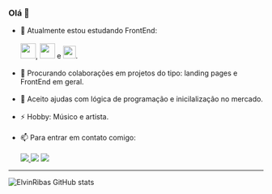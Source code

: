 ### Olá 👋

 
- 🌱 Atualmente estou estudando  FrontEnd:
  </br></br>
<img height="30em" src="https://cdn.jsdelivr.net/gh/devicons/devicon/icons/html5/html5-original-wordmark.svg" />, <img height="30em" src="https://cdn.jsdelivr.net/gh/devicons/devicon/icons/css3/css3-original-wordmark.svg" /> e <img height= "25em" src="https://cdn.jsdelivr.net/gh/devicons/devicon/icons/javascript/javascript-original.svg" />.
</br></br>
- 👯 Procurando colaborações em projetos do tipo: landing pages e FrontEnd em geral.
</br></br>
- 🤔 Aceito ajudas com lógica de programação e  inicilalização no mercado.
</br></br>
- ⚡ Hobby:  Músico  e  artista.
</br></br>
- 📫 Para entrar em contato comigo:
</br></br> <a href="https://instagram.com/elvinribas/" target="_blank"><img src="https://img.shields.io/badge/-Instagram-%23E4405F?style=for-the-badge&logo=instagram&logoColor=white" target="_blank">
 <a href="mailto:elvin.ribas@gmail.com"><img src="https://camo.githubusercontent.com/571384769c09e0c66b45e39b5be70f68f552db3e2b2311bc2064f0d4a9f5983b/68747470733a2f2f696d672e736869656c64732e696f2f62616467652f476d61696c2d4431343833363f7374796c653d666f722d7468652d6261646765266c6f676f3d676d61696c266c6f676f436f6c6f723d7768697465" data-canonical-src="https://img.shields.io/badge/Gmail-D14836?style=for-the-badge&amp;logo=gmail&amp;logoColor=white" style="max-width: 100%;"></a>
	<a href ="https://www.linkedin.com/in/elvin-ribas-84ab34121/"><img src = "https://img.shields.io/badge/LinkedIn-0077B5?style=for-the-badge&logo=linkedin&logoColor=white"></a>
 <hr>

![ElvinRibas GitHub stats](https://github-readme-stats.vercel.app/api?username=ElvinRibas&show_icons=true&theme=radical)
 

